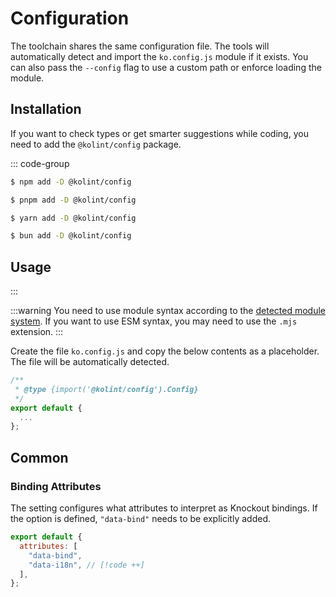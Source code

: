 # Configuration

The toolchain shares the same configuration file. The tools will automatically detect and import the `ko.config.js` module if it exists. You can also pass the `--config` flag to use a custom path or enforce loading the module.

## Installation

If you want to check types or get smarter suggestions while coding, you need to add the `@kolint/config` package.

::: code-group

```sh [npm]
$ npm add -D @kolint/config
```

```sh [pnpm]
$ pnpm add -D @kolint/config
```

```sh [yarn]
$ yarn add -D @kolint/config
```

```sh [bun]
$ bun add -D @kolint/config
```

## Usage

:::

:::warning
You need to use module syntax according to the [detected module system](https://nodejs.org/api/packages.html#packages_determining_module_system). If you want to use ESM syntax, you may need to use the `.mjs` extension.
:::

Create the file `ko.config.js` and copy the below contents as a placeholder. The file will be automatically detected.

```js
/**
 * @type {import('@kolint/config').Config}
 */
export default {
  ...
};
```

## Common

### Binding Attributes

The setting configures what attributes to interpret as Knockout bindings. If the option is defined, `"data-bind"` needs to be explicitly added.

```js
export default {
  attributes: [
    "data-bind",
    "data-i18n", // [!code ++]
  ],
};
```
